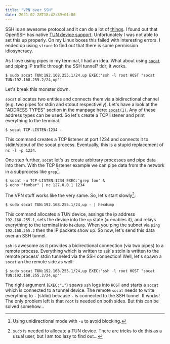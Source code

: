 ```yaml
---
title: "VPN over SSH"
date: 2021-02-28T18:42:39+01:00
---
```


SSH is an awesome protocol and it can do a lot of [things](https://rumpelsepp.org/blog/ssh-through-websocket/).
I found out that OpenSSH has native [TUN device support](https://man.openbsd.org/OpenBSD-current/man5/ssh_config.5#Tunnel).
Unfortunately I was not able to set this up properly.
On my Linux boxes this failed with interesting errors.
I ended up using `strace` to find out that there is some permission idiosyncracy.

As I love using pipes in my terminal, I had an idea.
What about using [`socat`](http://www.dest-unreach.org/socat/) and piping IP traffic through the SSH tunnel?
tldr; it works.

```
$ sudo socat TUN:192.168.255.1/24,up EXEC:'ssh -l root HOST "socat TUN:192.168.255.2/24,up"'
```

Let's break this monster down.

`socat` allocates two entities and connects them via a bidirectional channel (e.g. two pipes for stdin and stdout respectively).
Let's have a look at the "ADDRESS TYPES" section in the manpage here: [`socat(1)`](http://www.dest-unreach.org/socat/doc/socat.html).
Any of these address types can be used.
So let's create a TCP listener and print everything to the terminal.

```
$ socat TCP-LISTEN:1234 -
```

This command creates a TCP listener at port 1234 and connects it to stdin/stdout of the socat process.
Eventually, this is a stupid replacement of `nc -l -p 1234`.

One step further, `socat` let's us create arbitrary processes and pipe data into them.
With the TCP listener example we can pipe data from the network in a subprocess like `grep`[^1].

```
$ socat -u TCP-LISTEN:1234 EXEC:'grep foo' &
$ echo "foobar" | nc 127.0.0.1 1234
```

[^1]: Using unidirectional mode with `-u` to avoid blocking.

The VPN stuff works like the very same.
So, let's start slowly[^2]:

[^2]: `sudo` is needed to allocate a TUN device. There are tricks to do this as a usual user, but I am too lazy to find out…

```
$ sudo socat TUN:192.168.255.1/24,up - | hexdump
```

This command allocates a TUN device, assings the ip address `192.168.255.1`, sets the device into the `up` state (= enables it), and relays everything to the terminal into `hexdump`.
When you ping the subnet via `ping 192.168.255.2` then the IP packets show up.
So now, let's send this data over an SSH tunnel.

`ssh` is awesome as it provides a bidirectional connection (via two pipes) to a remote process.
Everything which is written to `ssh`'s stdin is written to the remote process' stdin tunneled via the SSH connection!
Well, let's spawn a `socat` an the remote side as well:

```
$ sudo socat TUN:192.168.255.1/24,up EXEC:'ssh -l root HOST "socat TUN:192.168.255.2/24,up"'
```

The right argument (`EXEC:"…"`) spaws `ssh` logs into `HOST` and starts a `socat` which is connected to a tunnel device.
The remote `socat` needs to write everything to `-` (stdio) because `-` is connected to the SSH tunnel.
It works!
The only problem left is that `root` is needed on both sides.
But this can be solved somehow…
